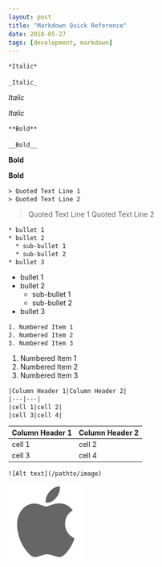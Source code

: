 ```yaml
---
layout: post
title: "Markdown Quick Reference"
date: 2018-05-27
tags: [development, markdown]
---
```


```
*Italic*

_Italic_
```
*Italic*

_Italic_

```
**Bold**

__Bold__
```
**Bold**

__Bold__

```
> Quoted Text Line 1
> Quoted Text Line 2
```
> Quoted Text Line 1
> Quoted Text Line 2

```
* bullet 1
* bullet 2
  * sub-bullet 1
  * sub-bullet 2
* bullet 3
```
* bullet 1
* bullet 2
  * sub-bullet 1
  * sub-bullet 2
* bullet 3

```
1. Numbered Item 1
2. Numbered Item 2
3. Numbered Item 3
```
1. Numbered Item 1
2. Numbered Item 2
3. Numbered Item 3

```
|Column Header 1|Column Header 2|
|---|---|
|cell 1|cell 2|
|cell 3|cell 4|
```

|Column Header 1|Column Header 2|
|---|---|
|cell 1|cell 2|
|cell 3|cell 4|



```
![Alt text](/pathto/image)
```
![Alt text](/images/download.png)

